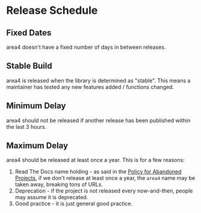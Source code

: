 # Release Schedule

## Fixed Dates

area4 doesn't have a fixed number of days in between releases.

## Stable Build

area4 is released when the library is determined as "stable".
This means a maintainer has tested any new features added / functions changed.

## Minimum Delay

area4 should not be released if another release has been published within the last 3 hours.

## Maximum Delay

area4 should be released at least once a year.
This is for a few reasons:

1. Read The Docs name holding - as said in the [Policy for Abandoned Projects](https://docs.readthedocs.io/en/latest/abandoned-projects.html), if we don't release at least once a year, the `area4` name may be taken away, breaking tons of URLs.
1. Deprecation - if the project is not released every now-and-then, people may assume it is deprecated.
1. Good practice - it is just general good practice.
